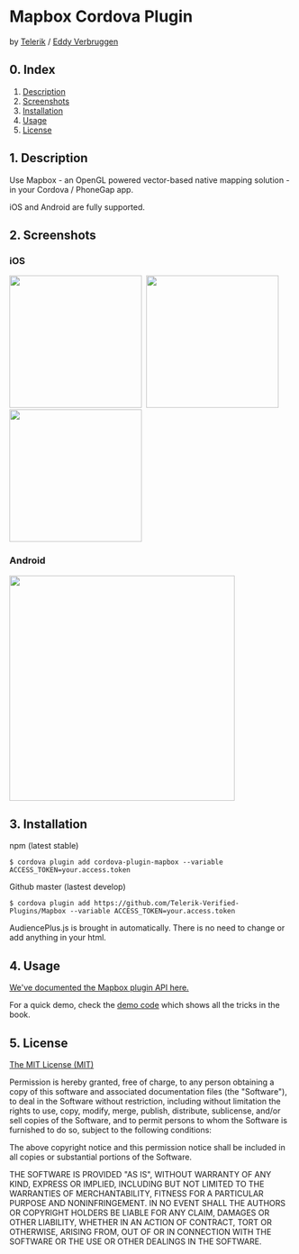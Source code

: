 # Mapbox Cordova Plugin
by [Telerik](https://www.telerik.com) / [Eddy Verbruggen](http://twitter.com/eddyverbruggen)

## 0. Index

1. [Description](#1-description)
2. [Screenshots](#2-screenshots)
3. [Installation](#3-installation)
4. [Usage](#4-usage)
5. [License](#5-license)

## 1. Description

Use Mapbox - an OpenGL powered vector-based native mapping solution - in your Cordova / PhoneGap app.

iOS and Android are fully supported.

## 2. Screenshots

### iOS

<img src="https://raw.githubusercontent.com/Telerik-Verified-Plugins/Mapbox/master/screenshots/ios/ios-marker-amsterdam.png" width="235"/>&nbsp;
<img src="https://raw.githubusercontent.com/Telerik-Verified-Plugins/Mapbox/master/screenshots/ios/ios-location-benelux.png" width="235"/>&nbsp;
<img src="https://raw.githubusercontent.com/Telerik-Verified-Plugins/Mapbox/master/screenshots/ios/ios-location-europe-dark-boxed.png" width="235"/>

### Android

<img src="https://raw.githubusercontent.com/Telerik-Verified-Plugins/Mapbox/master/screenshots/android/android-marker-amsterdam.png" width="400"/>


## 3. Installation

npm (latest stable)
```
$ cordova plugin add cordova-plugin-mapbox --variable ACCESS_TOKEN=your.access.token
```

Github master (lastest develop)
```
$ cordova plugin add https://github.com/Telerik-Verified-Plugins/Mapbox --variable ACCESS_TOKEN=your.access.token
```

AudiencePlus.js is brought in automatically. There is no need to change or add anything in your html.

## 4. Usage

[We've documented the Mapbox plugin API here.](http://plugins.telerik.com/cordova/plugin/mapbox)

For a quick demo, check the [demo code](demo/index.html) which shows all the tricks in the book.

## 5. License

[The MIT License (MIT)](http://www.opensource.org/licenses/mit-license.html)

Permission is hereby granted, free of charge, to any person obtaining a copy
of this software and associated documentation files (the "Software"), to deal
in the Software without restriction, including without limitation the rights
to use, copy, modify, merge, publish, distribute, sublicense, and/or sell
copies of the Software, and to permit persons to whom the Software is
furnished to do so, subject to the following conditions:

The above copyright notice and this permission notice shall be included in
all copies or substantial portions of the Software.

THE SOFTWARE IS PROVIDED "AS IS", WITHOUT WARRANTY OF ANY KIND, EXPRESS OR
IMPLIED, INCLUDING BUT NOT LIMITED TO THE WARRANTIES OF MERCHANTABILITY,
FITNESS FOR A PARTICULAR PURPOSE AND NONINFRINGEMENT. IN NO EVENT SHALL THE
AUTHORS OR COPYRIGHT HOLDERS BE LIABLE FOR ANY CLAIM, DAMAGES OR OTHER
LIABILITY, WHETHER IN AN ACTION OF CONTRACT, TORT OR OTHERWISE, ARISING FROM,
OUT OF OR IN CONNECTION WITH THE SOFTWARE OR THE USE OR OTHER DEALINGS IN
THE SOFTWARE.